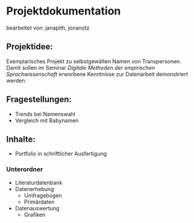 # Projektdokumentation 
bearbeitet von: janapith, jonanotz

## Projektidee:
Exemplarisches Projekt zu selbstgewälten Namen von Transpersonen. Damit sollen im Seminar *Digitale Methoden der empirischen Sprachwissenschaft* erworbene Kenntnisse zur Datenarbeit demonstriert werden.

## Fragestellungen: 
- Trends bei Namenswahl
- Vergleich mit Babynamen

## Inhalte:
- Portfolio in schriftlicher Ausfertigung
### Unterordner
- Literaturdatenbank
- Datenerhebung
  - Umfragebogen
  - Primärdaten
- Datenauswertung
  - Grafiken
